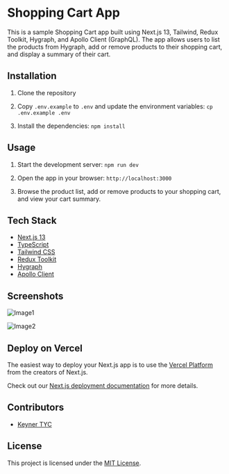 # Shopping Cart App

This is a sample Shopping Cart app built using Next.js 13, Tailwind, Redux Toolkit, Hygraph, and Apollo Client (GraphQL). The app allows users to list the products from Hygraph, add or remove products to their shopping cart, and display a summary of their cart.

## Installation

1. Clone the repository
2. Copy `.env.example` to `.env` and update the environment variables: ```cp .env.example .env```

3. Install the dependencies:
```npm install```

## Usage

1. Start the development server:
```npm run dev```

2. Open the app in your browser:
```http://localhost:3000```

3. Browse the product list, add or remove products to your shopping cart, and view your cart summary.

## Tech Stack

- [Next.js 13](https://nextjs.org/)
- [TypeScript](https://www.typescriptlang.org/)
- [Tailwind CSS](https://tailwindcss.com/)
- [Redux Toolkit](https://redux-toolkit.js.org/)
- [Hygraph](https://hygraph.io/)
- [Apollo Client](https://www.apollographql.com/docs/react/)

## Screenshots

![Image1](https://pasteboard.co/TcyyTc3aQzKH.png "Image1")

![Image2](https://pasteboard.co/y0TV5C61PS8E.png "Image2")

## Deploy on Vercel

The easiest way to deploy your Next.js app is to use the [Vercel Platform](https://vercel.com/new?utm_medium=default-template&filter=next.js&utm_source=create-next-app&utm_campaign=create-next-app-readme) from the creators of Next.js.

Check out our [Next.js deployment documentation](https://nextjs.org/docs/deployment) for more details.

## Contributors

- [Keyner TYC](https://github.com/keynertyc)

## License

This project is licensed under the [MIT License](LICENSE).
